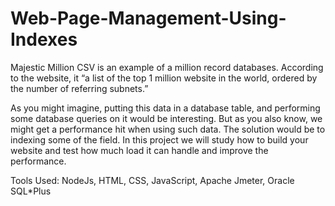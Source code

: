 # Web-Page-Management-Using-Indexes
Majestic Million CSV is an example of a million record databases. According to the website, it “a list of the top 1 million website in the world, ordered by the number of referring subnets.”

As you might imagine, putting this data in a database table, and performing some database queries on it would be interesting. But as you also know, we might get a performance hit when using such data. The solution would be to indexing some of the field. In this project we will study how to build your website and test how much load it can handle and improve the performance. 

Tools Used: NodeJs, HTML, CSS, JavaScript, Apache Jmeter, Oracle SQL*Plus
